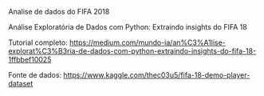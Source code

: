 Analise de dados do FIFA 2018

Análise Exploratória de Dados com Python: Extraindo insights do FIFA 18

Tutorial completo: https://medium.com/mundo-ia/an%C3%A1lise-explorat%C3%B3ria-de-dados-com-python-extraindo-insights-do-fifa-18-1ffbbef10025

Fonte de dados: https://www.kaggle.com/thec03u5/fifa-18-demo-player-dataset
